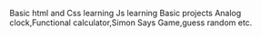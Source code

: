 Basic html and Css learning 
Js learning
Basic projects Analog clock,Functional calculator,Simon Says Game,guess random etc.
